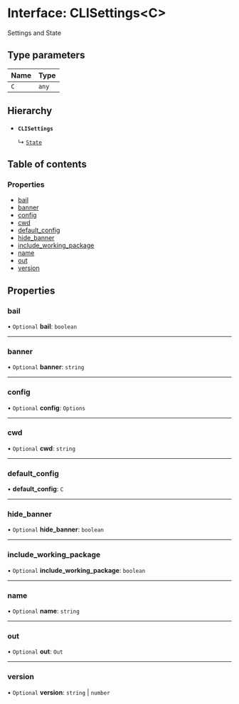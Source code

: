 # Interface: CLISettings<C\>

Settings and State

## Type parameters

| Name | Type |
| :------ | :------ |
| `C` | `any` |

## Hierarchy

- **`CLISettings`**

  ↳ [`State`](State.md)

## Table of contents

### Properties

- [bail](CLISettings.md#bail)
- [banner](CLISettings.md#banner)
- [config](CLISettings.md#config)
- [cwd](CLISettings.md#cwd)
- [default\_config](CLISettings.md#default_config)
- [hide\_banner](CLISettings.md#hide_banner)
- [include\_working\_package](CLISettings.md#include_working_package)
- [name](CLISettings.md#name)
- [out](CLISettings.md#out)
- [version](CLISettings.md#version)

## Properties

### bail

• `Optional` **bail**: `boolean`

___

### banner

• `Optional` **banner**: `string`

___

### config

• `Optional` **config**: `Options`

___

### cwd

• `Optional` **cwd**: `string`

___

### default\_config

• **default\_config**: `C`

___

### hide\_banner

• `Optional` **hide\_banner**: `boolean`

___

### include\_working\_package

• `Optional` **include\_working\_package**: `boolean`

___

### name

• `Optional` **name**: `string`

___

### out

• `Optional` **out**: `Out`

___

### version

• `Optional` **version**: `string` \| `number`

